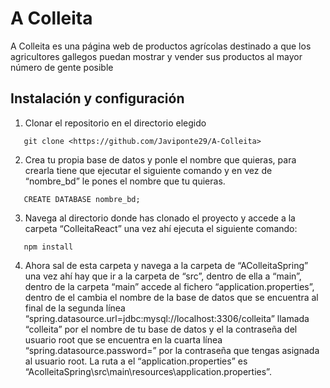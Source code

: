 # A Colleita
A Colleita es una página web de productos agrícolas destinado a que los agricultores gallegos puedan mostrar y vender sus productos al mayor número de gente posible
## Instalación y configuración
1. Clonar el repositorio en el directorio elegido
 ```
    git clone <https://github.com/Javiponte29/A-Colleita>
 ```
2. Crea tu propia base de datos y ponle el nombre que quieras, para crearla tiene que ejecutar el siguiente comando y en vez de “nombre_bd” le pones el nombre que tu quieras.
 ```
    CREATE DATABASE nombre_bd;
 ```
3. Navega al directorio donde has clonado el proyecto y accede a la carpeta  “ColleitaReact” una vez ahí ejecuta el siguiente comando:
 ```
    npm install
 ```
 4. Ahora sal de esta carpeta y navega a la carpeta de “AColleitaSpring” una vez ahí hay que ir a la carpeta de “src”, dentro de ella a “main”, dentro de la carpeta “main” accede al fichero “application.properties”,  dentro de el cambia el nombre de la base de datos que se encuentra al final de la segunda línea “spring.datasource.url=jdbc:mysql://localhost:3306/colleita” llamada “colleita” por el nombre de tu base de datos y el la contraseña del usuario root que se encuentra en la cuarta línea “spring.datasource.password=” por la contraseña que tengas asignada al usuario root. La ruta a el “application.properties” es “AcolleitaSpring\src\main\resources\application.properties”.